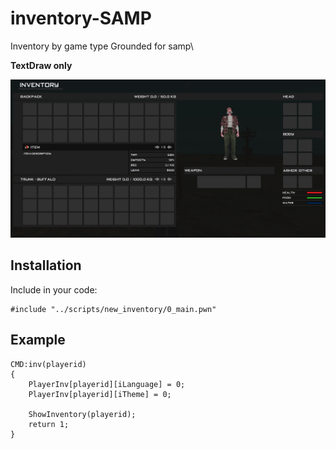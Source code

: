 # inventory-SAMP

Inventory by game type Grounded for samp\

**TextDraw only**


![Crosshair](https://raw.githubusercontent.com/Bren828/inventory-SAMP/main/preview.png)

## Installation

Include in your code:
```pawn
#include "../scripts/new_inventory/0_main.pwn"
```

## Example
```pawn
CMD:inv(playerid)
{
    PlayerInv[playerid][iLanguage] = 0;
    PlayerInv[playerid][iTheme] = 0;

    ShowInventory(playerid);
    return 1;
}
```
